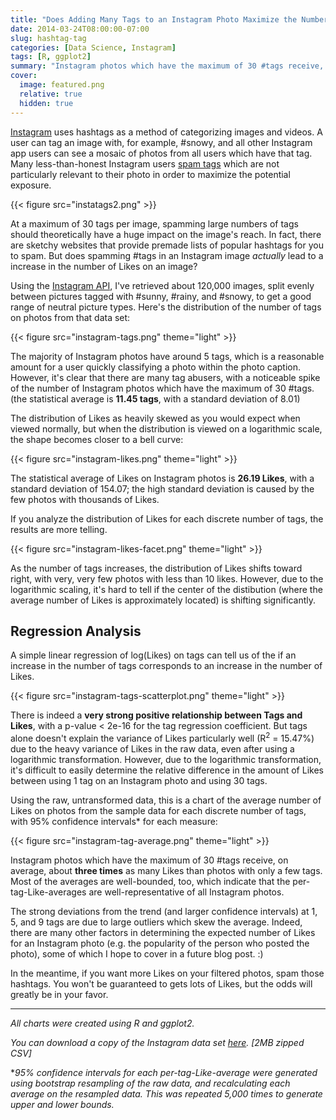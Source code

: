 ```yaml
---
title: "Does Adding Many Tags to an Instagram Photo Maximize the Number of Likes?"
date: 2014-03-24T08:00:00-07:00
slug: hashtag-tag
categories: [Data Science, Instagram]
tags: [R, ggplot2]
summary: "Instagram photos which have the maximum of 30 #tags receive, on average, about three times as many Likes than photos with only a few tags."
cover:
  image: featured.png
  relative: true
  hidden: true
---
```


[Instagram](http://instagram.com/) uses hashtags as a method of categorizing images and videos. A user can tag an image with, for example, #snowy, and all other Instagram app users can see a mosaic of photos from all users which have that tag. Many less-than-honest Instagram users [spam tags](http://instagram.com/p/l5J7iXQGX6/) which are not particularly relevant to their photo in order to maximize the potential exposure.

{{< figure src="instatags2.png" >}}

At a maximum of 30 tags per image, spamming large numbers of tags should theoretically have a huge impact on the image's reach. In fact, there are sketchy websites that provide premade lists of popular hashtags for you to spam. But does spamming #tags in an Instagram image _actually_ lead to a increase in the number of Likes on an image?

Using the [Instagram API](http://instagram.com/developer/), I've retrieved about 120,000 images, split evenly between pictures tagged with #sunny, #rainy, and #snowy, to get a good range of neutral picture types. Here's the distribution of the number of tags on photos from that data set:

{{< figure src="instagram-tags.png" theme="light" >}}

The majority of Instagram photos have around 5 tags, which is a reasonable amount for a user quickly classifying a photo within the photo caption. However, it's clear that there are many tag abusers, with a noticeable spike of the number of Instagram photos which have the maximum of 30 #tags. (the statistical average is **11.45 tags**, with a standard deviation of 8.01)

The distribution of Likes as heavily skewed as you would expect when viewed normally, but when the distribution is viewed on a logarithmic scale, the shape becomes closer to a bell curve:

{{< figure src="instagram-likes.png" theme="light" >}}

The statistical average of Likes on Instagram photos is **26.19 Likes**, with a standard deviation of 154.07; the high standard deviation is caused by the few photos with thousands of Likes.

If you analyze the distribution of Likes for each discrete number of tags, the results are more telling.

{{< figure src="instagram-likes-facet.png" theme="light" >}}

As the number of tags increases, the distribution of Likes shifts toward right, with very, very few photos with less than 10 likes. However, due to the logarithmic scaling, it's hard to tell if the center of the distibution (where the average number of Likes is approximately located) is shifting significantly.

## Regression Analysis

A simple linear regression of log(Likes) on tags can tell us of the if an increase in the number of tags corresponds to an increase in the number of Likes.

{{< figure src="instagram-tags-scatterplot.png" theme="light" >}}

There is indeed a **very strong positive relationship between Tags and Likes**, with a p-value < 2e-16 for the tag regression coefficient. But tags alone doesn't explain the variance of Likes particularly well (R<sup>2</sup> = 15.47%) due to the heavy variance of Likes in the raw data, even after using a logarithmic transformation. However, due to the logarithmic transformation, it's difficult to easily determine the relative difference in the amount of Likes between using 1 tag on an Instagram photo and using 30 tags.

Using the raw, untransformed data, this is a chart of the average number of Likes on photos from the sample data for each discrete number of tags, with 95% confidence intervals\* for each measure:

{{< figure src="instagram-tag-average.png" theme="light" >}}

Instagram photos which have the maximum of 30 #tags receive, on average, about **three times** as many Likes than photos with only a few tags. Most of the averages are well-bounded, too, which indicate that the per-tag-Like-averages are well-representative of all Instagram photos.

The strong deviations from the trend (and larger confidence intervals) at 1, 5, and 9 tags are due to large outliers which skew the average. Indeed, there are many other factors in determining the expected number of Likes for an Instagram photo (e.g. the popularity of the person who posted the photo), some of which I hope to cover in a future blog post. :)

In the meantime, if you want more Likes on your filtered photos, spam those hashtags. You won't be guaranteed to gets lots of Likes, but the odds will greatly be in your favor.

---

_All charts were created using R and ggplot2._

_You can download a copy of the Instagram data set [here](https://www.dropbox.com/s/zpyv6p6yskdy43j/instagram-data-analysis.csv.zip). [2MB zipped CSV]_

\*_95% confidence intervals for each per-tag-Like-average were generated using bootstrap resampling of the raw data, and recalculating each average on the resampled data. This was repeated 5,000 times to generate upper and lower bounds._
